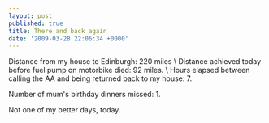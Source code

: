 ```yaml
---
layout: post
published: true
title: There and back again
date: '2009-03-28 22:06:34 +0000'
---
```


Distance from my house to Edinburgh: 220 miles \\
Distance achieved today before fuel pump on motorbike died: 92 miles.  \\
Hours elapsed between calling the AA and being returned back to my
house: 7.

Number of mum's birthday dinners missed: 1.

Not one of my better days, today.
